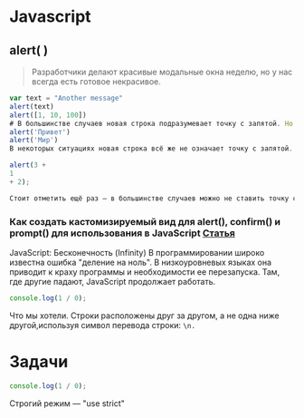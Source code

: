 # Javascript

## alert( )
>Разработчики делают красивые модальные окна неделю, но у нас всегда есть готовое некрасивое.
```javascript
var text = "Another message"
alert(text)
alert([1, 10, 100])
# В большинстве случаев новая строка подразумевает точку с запятой. Но «в большинстве случаев» не значит «всегда»!
alert('Привет')
alert('Мир')
В некоторых ситуациях новая строка всё же не означает точку с запятой. Например:

alert(3 +
1
+ 2);

Стоит отметить ещё раз – в большинстве случаев можно не ставить точку с запятой. Но безопаснее, особенно для новичка, ставить её.
```
### Как создать кастомизируемый вид для alert(), confirm() и prompt() для использования в JavaScript  [Статья](https://habr.com/ru/articles/496372/)


JavaScript: Бесконечность (Infinity)
В программировании широко известна ошибка "деление на ноль". В низкоуровневых языках она приводит к краху программы и необходимости ее перезапуска. Там, где другие падают, JavaScript продолжает работать.

```javascript
console.log(1 / 0); 
```
Что мы хотели. Строки расположены друг за другом, а не одна ниже другой,используя символ перевода строки: `\n.`


# Задачи

```javascript
console.log(1 / 0); 
```

Строгий режим — "use strict"
